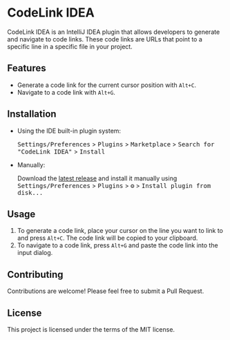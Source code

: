 # CodeLink IDEA

CodeLink IDEA is an IntelliJ IDEA plugin that allows developers to generate and navigate to code links. These code links are URLs that point to a specific line in a specific file in your project.

## Features

- Generate a code link for the current cursor position with `Alt+C`.
- Navigate to a code link with `Alt+G`.

## Installation

- Using the IDE built-in plugin system:

  <kbd>Settings/Preferences</kbd> > <kbd>Plugins</kbd> > <kbd>Marketplace</kbd> > <kbd>Search for "CodeLink IDEA"</kbd> >
  <kbd>Install</kbd>

- Manually:

  Download the [latest release](https://github.com/kentzhang-geek/codelink_idea/releases/latest) and install it manually using
  <kbd>Settings/Preferences</kbd> > <kbd>Plugins</kbd> > <kbd>⚙️</kbd> > <kbd>Install plugin from disk...</kbd>

## Usage

1. To generate a code link, place your cursor on the line you want to link to and press `Alt+C`. The code link will be copied to your clipboard.
2. To navigate to a code link, press `Alt+G` and paste the code link into the input dialog.

## Contributing

Contributions are welcome! Please feel free to submit a Pull Request.

## License

This project is licensed under the terms of the MIT license.